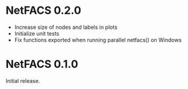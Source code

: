 # NetFACS 0.2.0

- Increase size of nodes and labels in plots
- Initialize unit tests
- Fix functions exported when running parallel netfacs() on Windows  

# NetFACS 0.1.0

Initial release.
